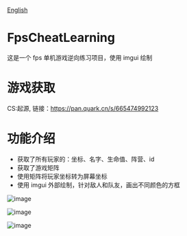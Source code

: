 [English](https://github.com/LYingSiMon/FpsCheatLearning/blob/main/README_ENG.md)

# FpsCheatLearning
这是一个 fps 单机游戏逆向练习项目，使用 imgui 绘制

# 游戏获取
CS:起源, 链接：https://pan.quark.cn/s/665474992123

# 功能介绍
- 获取了所有玩家的：坐标、名字、生命值、阵营、id
- 获取了游戏矩阵
- 使用矩阵将玩家坐标转为屏幕坐标
- 使用 imgui 外部绘制，针对敌人和队友，画出不同颜色的方框

![image](https://github.com/LYingSiMon/FpsCheatLearning/assets/51651107/dddd743c-f093-472b-8d80-51be674675ec)

![image](https://github.com/LYingSiMon/FpsCheatLearning/assets/51651107/80cb8048-c96b-4d73-a285-597fa44dd1a5)

![image](https://github.com/LYingSiMon/FpsCheatLearning/assets/51651107/3ea18b0c-6af5-4972-85e9-44af98f26e6b)




